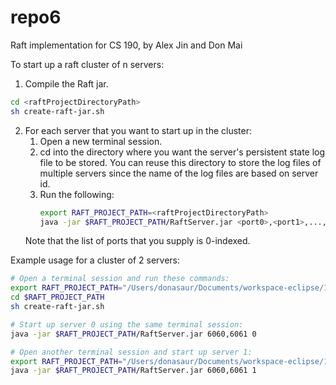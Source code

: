 # repo6
Raft implementation for CS 190, by Alex Jin and Don Mai

To start up a raft cluster of n servers:
1. Compile the Raft jar.
```bash
cd <raftProjectDirectoryPath>
sh create-raft-jar.sh
```

2. For each server that you want to start up in the cluster:
   1. Open a new terminal session.
   2. cd into the directory where you want the server's persistent state log file to be stored. You can reuse this directory to store the log files of multiple servers since the name of the log files are based on server id.
   3. Run the following:
       ```bash
       export RAFT_PROJECT_PATH=<raftProjectDirectoryPath>
       java -jar $RAFT_PROJECT_PATH/RaftServer.jar <port0>,<port1>,...,<port$n$> <myPortIndex>
       ```
    Note that the list of ports that you supply is 0-indexed.

Example usage for a cluster of 2 servers:
```bash
# Open a terminal session and run these commands:
export RAFT_PROJECT_PATH="/Users/donasaur/Documents/workspace-eclipse/190RaftProject"
cd $RAFT_PROJECT_PATH
sh create-raft-jar.sh

# Start up server 0 using the same terminal session:
java -jar $RAFT_PROJECT_PATH/RaftServer.jar 6060,6061 0

# Open another terminal session and start up server 1:
export RAFT_PROJECT_PATH="/Users/donasaur/Documents/workspace-eclipse/190RaftProject"
java -jar $RAFT_PROJECT_PATH/RaftServer.jar 6060,6061 1
```
